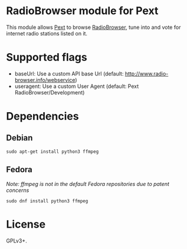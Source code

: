 # RadioBrowser module for Pext
This module allows [Pext](https://github.com/Pext/Pext) to browse 
[RadioBrowser](http://www.radio-browser.info/), tune into and vote for 
internet radio stations listed on it.

# Supported flags
- baseUrl: Use a custom API base Url (default: http://www.radio-browser.info/webservice)
- useragent: Use a custom User Agent (default: Pext RadioBrowser/Development)

# Dependencies
## Debian

    sudo apt-get install python3 ffmpeg

## Fedora
*Note: ffmpeg is not in the default Fedora repositories due to patent concerns*

    sudo dnf install python3 ffmpeg

# License
GPLv3+.
